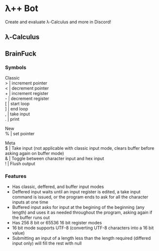 # λ++ Bot
Create and evaluate λ-Calculus and more in Discord!

## λ-Calculus

## BrainFuck
### Symbols
Classic  
\>  | increment pointer  
<   | decrement pointer  
\+  | increment register  
\-  | decrement register  
\[  | start loop  
\]  | end loop  
,   | take input  
\.  | print  

New  
%   | set pointer  

Meta  
$   | Take input (not applicable with classic input mode, clears buffer before asking again on buffer mode)  
&   | Toggle between character input and hex input  
\!  | Flush output  

### Features
 - Has classic, deffered, and buffer input modes  
 - Deffered input waits until an input register is edited, a take input command is issued, or the program ends to ask for all the character inputs at one time  
 - Buffered input asks for input at the begining of the beginning (any length) and uses it as needed throughout the program, asking again if the buffer runs out  
 - Has 256 8 bit or 65536 16 bit register modes  
 - 16 bit mode supports UTF-8 (converting UTF-8 characters into a 16 bit value)  
 - Submitting an input of a length less than the length required (differed input only) will fill the rest with null  

